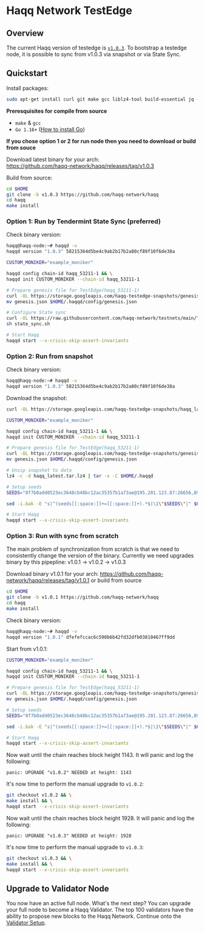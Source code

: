 # Haqq Network TestEdge

## Overview

The current Haqq version of testedge is [`v1.0.3`](https://github.com/haqq-network/haqq/releases/tag/v1.0.3). To bootstrap a testedge node, it is possible to sync from v1.0.3 via snapshot or via State Sync.


## Quickstart

Install packages:
```sh
sudo apt-get install curl git make gcc liblz4-tool build-essential jq -y
```

**Preresquisites for compile from source**
- `make` & `gcc` 
- `Go 1.16+` ([How to install Go](https://www.digitalocean.com/community/tutorials/how-to-install-go-on-ubuntu-20-04))

**If you chose option 1 or 2 for run node then you need to download or build from souce**

Download latest binary for your arch: </br>
https://github.com/haqq-network/haqq/releases/tag/v1.0.3

Build from source:
```sh
cd $HOME
git clone -b v1.0.3 https://github.com/haqq-network/haqq
cd haqq
make install
```

### **Option 1**: Run by Tendermint State Sync (preferred)
Check binary version:
```sh
haqq@haqq-node:~# haqqd -v
haqqd version "1.0.3" 58215364d5be4c9ab2b17b2a80cf89f10f6de38a
```

```sh
CUSTOM_MONIKER="example_moniker"

haqqd config chain-id haqq_53211-1 && \
haqqd init CUSTOM_MONIKER --chain-id haqq_53211-1

# Prepare genesis file for TestEdge(haqq_53211-1)
curl -OL https://storage.googleapis.com/haqq-testedge-snapshots/genesis.json
mv genesis.json $HOME/.haqqd/config/genesis.json

# Configure State sync
curl -OL https://raw.githubusercontent.com/haqq-network/testnets/main/TestEdge/state_sync.sh
sh state_sync.sh

# Start Haqq
haqqd start --x-crisis-skip-assert-invariants
```

### **Option 2**: Run from snapshot

Check binary version:
```sh
haqq@haqq-node:~# haqqd -v
haqqd version "1.0.3" 58215364d5be4c9ab2b17b2a80cf89f10f6de38a
```

Download the snapshot:
```sh
curl -OL https://storage.googleapis.com/haqq-testedge-snapshots/haqq_latest.tar.lz4
```

```sh
CUSTOM_MONIKER="example_moniker"

haqqd config chain-id haqq_53211-1 && \
haqqd init CUSTOM_MONIKER --chain-id haqq_53211-1

# Prepare genesis file for TestEdge(haqq_53211-1)
curl -OL https://storage.googleapis.com/haqq-testedge-snapshots/genesis.json && \
mv genesis.json $HOME/.haqqd/config/genesis.json

# Unzip snapshot to data
lz4 -c -d haqq_latest.tar.lz4 | tar -x -C $HOME/.haqqd

# Setup seeds
SEEDS="8f7b0add0523ec3648cb48bc12ac35357b1a73ae@195.201.123.87:26656,899eb370da6930cf0bfe01478c82548bb7c71460@34.90.233.163:26656,f2a78c20d5bb567dd05d525b76324a45b5b7aa28@34.90.227.10:26656,4705cf12fb56d7f9eb7144937c9f1b1d8c7b6a4a@34.91.195.139:26656"

sed -i.bak -E "s|^(seeds[[:space:]]+=[[:space:]]+).*$|\1\"$SEEDS\"|" $HOME/.haqqd/config/config.toml

# Start Haqq
haqqd start --x-crisis-skip-assert-invariants
```

### **Option 3**: Run with sync from scratch
The main problem of synchronization from scratch is that we need to consistently change the version of the binary.
Currently we need upgrades binary by this pipepline:
v1.0.1 -> v1.0.2 -> v1.0.3

Download binary v1.0.1 for your arch:
https://github.com/haqq-network/haqq/releases/tag/v1.0.1 or build from source 
```sh
cd $HOME
git clone -b v1.0.1 https://github.com/haqq-network/haqq
cd haqq
make install
```

Check binary version:
```sh
haqq@haqq-node:~# haqqd -v
haqqd version "1.0.1" dfefefccac6c590b6b42fd32dfb03810467ff9dd
```

Start from v1.0.1:
```sh
CUSTOM_MONIKER="example_moniker"

haqqd config chain-id haqq_53211-1 && \
haqqd init CUSTOM_MONIKER --chain-id haqq_53211-1

# Prepare genesis file for TestEdge(haqq_53211-1)
curl -OL https://storage.googleapis.com/haqq-testedge-snapshots/genesis.json && \
mv genesis.json $HOME/.haqqd/config/genesis.json

# Setup seeds
SEEDS="8f7b0add0523ec3648cb48bc12ac35357b1a73ae@195.201.123.87:26656,899eb370da6930cf0bfe01478c82548bb7c71460@34.90.233.163:26656,f2a78c20d5bb567dd05d525b76324a45b5b7aa28@34.90.227.10:26656,4705cf12fb56d7f9eb7144937c9f1b1d8c7b6a4a@34.91.195.139:26656"

sed -i.bak -E "s|^(seeds[[:space:]]+=[[:space:]]+).*$|\1\"$SEEDS\"|" $HOME/.haqqd/config/config.toml

# Start Haqq
haqqd start --x-crisis-skip-assert-invariants
```

Now wait until the chain reaches block height 1143. It will panic and log the following:
```
panic: UPGRADE "v1.0.2" NEEDED at height: 1143
```

It's now time to perform the manual upgrade to `v1.0.2`:
```sh
git checkout v1.0.2 && \
make install && \
haqqd start --x-crisis-skip-assert-invariants
```

Now wait until the chain reaches block height 1928. It will panic and log the following:
```
panic: UPGRADE "v1.0.3" NEEDED at height: 1928
```

It's now time to perform the manual upgrade to `v1.0.3`:
```sh
git checkout v1.0.3 && \
make install && \
haqqd start --x-crisis-skip-assert-invariants
```

## Upgrade to Validator Node
You now have an active full node. What's the next step? You can upgrade your full node to become a Haqq Validator. The top 100 validators have the ability to propose new blocks to the Haqq Network. Continue onto the [Validator Setup](https://docs.haqq.network/guides/validators/setup.html).
